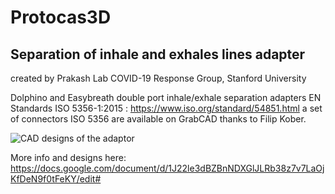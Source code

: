 # Protocas3D
## Separation of inhale and exhales lines adapter
created by Prakash Lab COVID-19 Response Group, Stanford University

Dolphino and Easybreath double port inhale/exhale separation adapters EN Standards ISO 5356-1:2015 : https://www.iso.org/standard/54851.html a set of connectors ISO 5356 are available on GrabCAD thanks to Filip Kober.

![CAD designs of the adaptor](https://docs.google.com/drawings/u/1/d/sPVi9acijjK0zAxconJaRsQ/image?w=492&h=264&rev=40&ac=1&parent=1J22le3dBZBnNDXGlJLRb38z7v7LaOjKfDeN9f0tFeKY)

More info and designs here: https://docs.google.com/document/d/1J22le3dBZBnNDXGlJLRb38z7v7LaOjKfDeN9f0tFeKY/edit#
